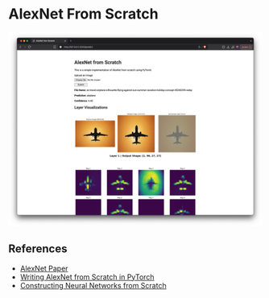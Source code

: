 # AlexNet From Scratch
<img src="./plots/readme-cover.png" alt="screen shot of this project">

## References

- [AlexNet Paper](https://proceedings.neurips.cc/paper/2012/file/c399862d3b9d6b76c8436e924a68c45b-Paper.pdf)
- [Writing AlexNet from Scratch in PyTorch](https://www.digitalocean.com/community/tutorials/alexnet-pytorch)
- [Constructing Neural Networks from Scratch](https://www.digitalocean.com/community/tutorials/constructing-neural-networks-from-scratch)
